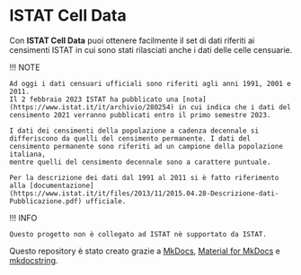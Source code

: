 # ISTAT Cell Data

Con **ISTAT Cell Data** puoi ottenere facilmente il set di dati riferiti ai censimenti ISTAT in cui sono stati rilasciati anche i dati delle celle censuarie.

!!! NOTE

    Ad oggi i dati censuari ufficiali sono riferiti agli anni 1991, 2001 e 2011.
    Il 2 febbraio 2023 ISTAT ha pubblicato una [nota](https://www.istat.it/it/archivio/280254) in cui indica che i dati del censimento 2021 verranno pubblicati entro il primo semestre 2023.
    
    I dati dei censimenti della popolazione a cadenza decennale si differiscono da quelli del censimento permanente. I dati del censimento permanente sono riferiti ad un campione della popolazione italiana, 
    mentre quelli del censimento decennale sono a carattere puntuale.
    
    Per la descrizione dei dati dal 1991 al 2011 si è fatto riferimento alla [documentazione](https://www.istat.it/it/files/2013/11/2015.04.28-Descrizione-dati-Pubblicazione.pdf) ufficiale.

!!! INFO

    Questo progetto non è collegato ad ISTAT nè supportato da ISTAT.

Questo repository è stato creato grazie a [MkDocs](https://www.mkdocs.org/), [Material for MkDocs](https://squidfunk.github.io/mkdocs-material) e [mkdocstring](https://mkdocstrings.github.io/).

